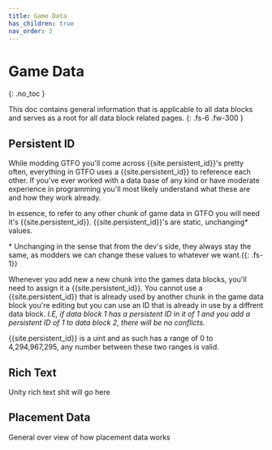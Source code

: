 ```yaml
---
title: Game Data
has_children: true
nav_order: 3
---
```



# Game Data
{: .no_toc }

This doc contains general information that is applicable to all data blocks and serves as a root for all data block related pages.
{: .fs-6 .fw-300 }

## Persistent ID
While modding GTFO you'll come across {{site.persistent_id}}'s pretty often, everything in GTFO uses a {{site.persistent_id}} to reference each other. If you've ever worked with a data base of any kind or have moderate experience in programming you'll most likely understand what these are and how they work already. 

In essence, to refer to any other chunk of game data in GTFO you will need it's {{site.persistent_id}}. {{site.persistent_id}}'s are static, unchanging* values.

\* Unchanging in the sense that from the dev's side, they always stay the same, as modders we can change these values to whatever we want.{{: .fs-1}}

Whenever you add new a new chunk into the games data blocks, you'll need to assign it a {{site.persistent_id}}. You cannot use a {{site.persistent_id}} that is already used by another chunk in the game data block you're editing but you can use an ID that is already in use by a diffrent data block. 
*I.E, if data block 1 has a persistent ID in it of 1 and you add a persistent ID of 1 to data block 2, there will be no conflicts.*

{{site.persistent_id}} is a uint and as such has a range of 0 to 4,294,967,295, any number between these two ranges is valid.


## Rich Text
Unity rich text shit will go here

## Placement Data
General over view of how placement data works
